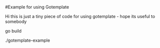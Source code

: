 #Example for using Gotemplate

Hi this is just a tiny piece of code for using gotemplate - hope its useful to somebody

go build

./gotemplate-example
